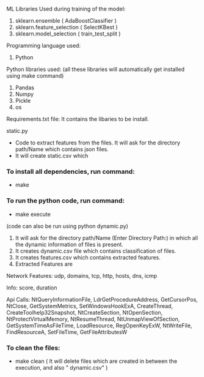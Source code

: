 
ML Libraries Used during training of the model:
1. sklearn.ensemble ( AdaBoostClassifier )
2. sklearn.feature_selection ( SelectKBest ) 
3. sklearn.model_selection ( train_test_split )


Programming language used:
1. Python


Python libraries used: (all these libraries will automatically get installed using make command)
1. Pandas
2. Numpy
3. Pickle
4. os

Requirements.txt file:
It contains the libaries to be install.

static.py
- Code to extract features from the files. It will ask for the directory path/Name which contains json files.
- It will create static.csv which

### To install all dependencies, run command:
- make

### To run the python code, run command:
- make execute

(code can also be run using python dynamic.py) 
1. It will ask for the directory path/Name (Enter Directory Path:) in which all the dynamic information of files is present.
2. It creates dynamic.csv file which contains classification of files.
3. It creates features.csv which contains extracted features.
4. Extracted Features are

Network Features: 
udp, domains, tcp, http, hosts, dns, icmp

Info: 
score, duration

Api Calls: 
NtQueryInformationFile, LdrGetProcedureAddress, GetCursorPos, NtClose, GetSystemMetrics, SetWindowsHookExA, CreateThread, CreateToolhelp32Snapshot, NtCreateSection, NtOpenSection, NtProtectVirtualMemory, NtResumeThread, NtUnmapViewOfSection, GetSystemTimeAsFileTime, LoadResource, RegOpenKeyExW, NtWriteFile, FindResourceA, SetFileTime, GetFileAttributesW

### To clean the files:
- make clean
( It will delete files which are created in between the execution, and also " dynamic.csv" )

